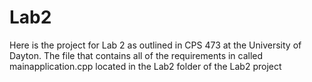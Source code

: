 # Lab2

Here is the project for Lab 2 as outlined in CPS 473 at the University of Dayton.
The file that contains all of the requirements in called mainapplication.cpp located in the Lab2 folder of the Lab2 project
